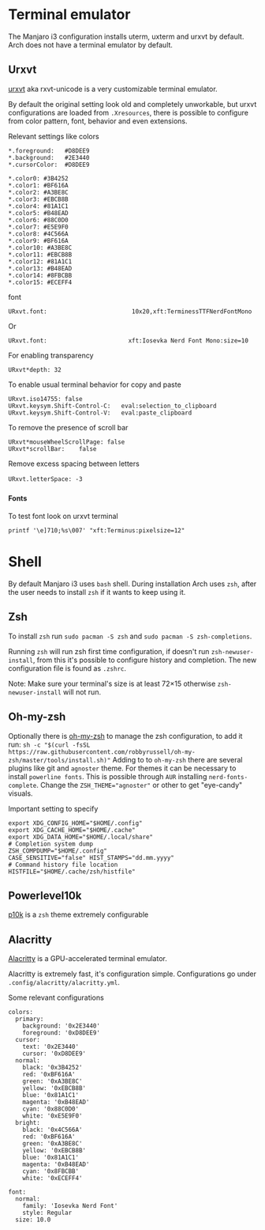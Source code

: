 # Terminal emulator

The Manjaro i3 configuration installs uterm, uxterm and urxvt by default.
Arch does not have a terminal emulator by default.

## Urxvt

[urxvt](https://wiki.archlinux.org/index.php/Rxvt-unicode) aka rxvt-unicode is a very customizable terminal emulator.

By default the original setting look old and completely unworkable, but urxvt configurations are loaded from `.Xresources`, there is possible to configure from color pattern, font, behavior and even extensions.

Relevant settings like colors
```
*.foreground:   #D8DEE9
*.background:   #2E3440
*.cursorColor:  #D8DEE9

*.color0: #3B4252
*.color1: #BF616A
*.color2: #A3BE8C
*.color3: #EBCB8B
*.color4: #81A1C1
*.color5: #B48EAD
*.color6: #88C0D0
*.color7: #E5E9F0
*.color8: #4C566A
*.color9: #BF616A
*.color10: #A3BE8C
*.color11: #EBCB8B
*.color12: #81A1C1
*.color13: #B48EAD
*.color14: #8FBCBB
*.color15: #ECEFF4

```

font
```
URxvt.font:                        10x20,xft:TerminessTTFNerdFontMono
```
Or
```
URxvt.font:                       xft:Iosevka Nerd Font Mono:size=10
```

For enabling transparency
```
URxvt*depth: 32
```

To enable usual terminal behavior for copy and paste
```
URxvt.iso14755:	false
URxvt.keysym.Shift-Control-C:	eval:selection_to_clipboard
URxvt.keysym.Shift-Control-V:	eval:paste_clipboard
```

To remove the presence of scroll bar
```
URxvt*mouseWheelScrollPage:	false
URxvt*scrollBar:	false
```

Remove excess spacing between letters
```
URxvt.letterSpace:	-3
```

#### Fonts
To test font look on urxvt terminal
```
printf '\e]710;%s\007' "xft:Terminus:pixelsize=12"
```

# Shell

By default Manjaro i3 uses `bash` shell.
During installation Arch uses `zsh`, after the user needs to install `zsh` if it wants to keep using it.


## Zsh
To install `zsh` run `sudo pacman -S zsh` and `sudo pacman -S zsh-completions`.

Running `zsh` will run zsh first time configuration, if doesn't run `zsh-newuser-install`, from this it's possible to configure history and completion. The new configuration file is found as `.zshrc`.

Note: Make sure your terminal's size is at least 72×15 otherwise `zsh-newuser-install` will not run.


## Oh-my-zsh

Optionally there is [oh-my-zsh](https://github.com/robbyrussell/oh-my-zsh) to manage the zsh configuration, to add it run:
`sh -c "$(curl -fsSL https://raw.githubusercontent.com/robbyrussell/oh-my-zsh/master/tools/install.sh)"`
Adding to to `oh-my-zsh` there are several plugins like git and `agnoster` theme. For themes it can be necessary to install `powerline fonts`. This is possible through `AUR` installing `nerd-fonts-complete`. Change the `ZSH_THEME="agnoster"` or other to get "eye-candy" visuals.

Important setting to specify
```
export XDG_CONFIG_HOME="$HOME/.config"
export XDG_CACHE_HOME="$HOME/.cache"
export XDG_DATA_HOME="$HOME/.local/share"
# Completion system dump
ZSH_COMPDUMP="$HOME/.config"
CASE_SENSITIVE="false" HIST_STAMPS="dd.mm.yyyy"
# Command history file location
HISTFILE="$HOME/.cache/zsh/histfile"
```

## Powerlevel10k

[p10k](https://github.com/romkatv/powerlevel10k) is a `zsh` theme extremely configurable

## Alacritty

[Alacritty](https://github.com/alacritty/alacritty) is a GPU-accelerated terminal emulator.

Alacritty is extremely fast, it's configuration simple. Configurations go under `.config/alacritty/alacritty.yml`.

Some relevant configurations
```
colors:
  primary:
    background: '0x2E3440'
    foreground: '0xD8DEE9'
  cursor:
    text: '0x2E3440'
    cursor: '0xD8DEE9'
  normal:
    black: '0x3B4252'
    red: '0xBF616A'
    green: '0xA3BE8C'
    yellow: '0xEBCB8B'
    blue: '0x81A1C1'
    magenta: '0xB48EAD'
    cyan: '0x88C0D0'
    white: '0xE5E9F0'
  bright:
    black: '0x4C566A'
    red: '0xBF616A'
    green: '0xA3BE8C'
    yellow: '0xEBCB8B'
    blue: '0x81A1C1'
    magenta: '0xB48EAD'
    cyan: '0x8FBCBB'
    white: '0xECEFF4'

font:
  normal:
    family: 'Iosevka Nerd Font'
    style: Regular
  size: 10.0
```